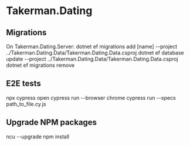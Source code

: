 # Takerman.Dating

## Migrations
On Takerman.Dating.Server:
dotnet ef migrations add [name] --project ../Takerman.Dating.Data/Takerman.Dating.Data.csproj
dotnet ef database update --project ../Takerman.Dating.Data/Takerman.Dating.Data.csproj
dotnet ef migrations remove

## E2E tests
npx cypress open
cypress run --browser chrome
cypress run --specs path_to_file.cy.js

## Upgrade NPM packages
ncu --upgrade
npm install